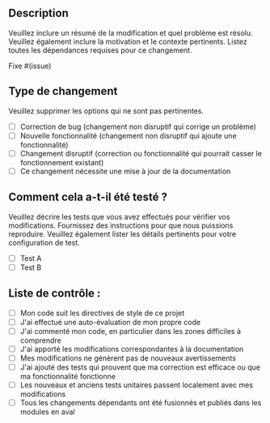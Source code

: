 ## Description

Veuillez inclure un résumé de la modification et quel problème est résolu. Veuillez également inclure la motivation et le contexte pertinents. Listez toutes les dépendances requises pour ce changement.

Fixe #(issue)

## Type de changement

Veuillez supprimer les options qui ne sont pas pertinentes.

- [ ] Correction de bug (changement non disruptif qui corrige un problème)
- [ ] Nouvelle fonctionnalité (changement non disruptif qui ajoute une fonctionnalité)
- [ ] Changement disruptif (correction ou fonctionnalité qui pourrait casser le fonctionnement existant)
- [ ] Ce changement nécessite une mise à jour de la documentation

## Comment cela a-t-il été testé ?

Veuillez décrire les tests que vous avez effectués pour vérifier vos modifications. Fournissez des instructions pour que nous puissions reproduire. Veuillez également lister les détails pertinents pour votre configuration de test.

- [ ] Test A
- [ ] Test B

## Liste de contrôle :

- [ ] Mon code suit les directives de style de ce projet
- [ ] J'ai effectué une auto-évaluation de mon propre code
- [ ] J'ai commenté mon code, en particulier dans les zones difficiles à comprendre
- [ ] J'ai apporté les modifications correspondantes à la documentation
- [ ] Mes modifications ne génèrent pas de nouveaux avertissements
- [ ] J'ai ajouté des tests qui prouvent que ma correction est efficace ou que ma fonctionnalité fonctionne
- [ ] Les nouveaux et anciens tests unitaires passent localement avec mes modifications
- [ ] Tous les changements dépendants ont été fusionnés et publiés dans les modules en aval
